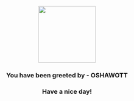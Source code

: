 <p align="center">
            <img src="https://raw.githubusercontent.com/PokeAPI/sprites/master/sprites/pokemon/501.png" width="150" height="150">
          </p>
          <h3 align="center">You have been greeted by - <b>OSHAWOTT</b></h3>
          <h3 align="center">Have a nice day!</h3>
